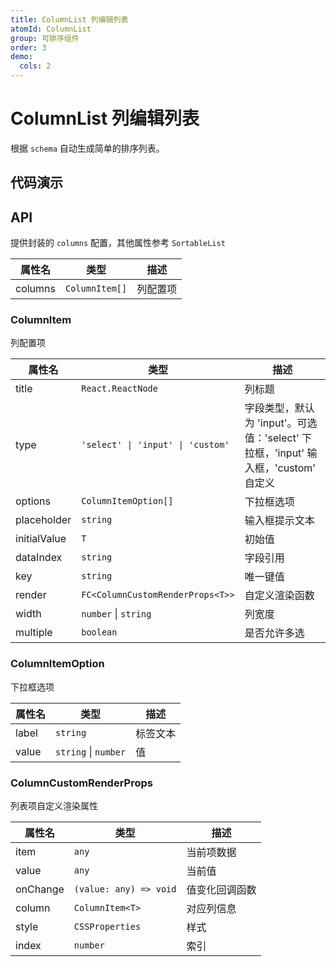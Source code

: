 ```yaml
---
title: ColumnList 列编辑列表
atomId: ColumnList
group: 可排序组件
order: 3
demo:
  cols: 2
---
```


# ColumnList 列编辑列表

根据 `schema` 自动生成简单的排序列表。

## 代码演示

<code src="./demos/normal.tsx"  title="基础使用"
 description="通过配置 `columns` 渲染排序表单"></code>
<code src="./demos/creatorButtonPropsFalse.tsx" title="关闭添加能力"
 description="可通过 `creatorButtonProps={false}` 来关闭添加功能，包括添加一行按钮，回车添加以及空状态添加"></code>
<code src="./demos/column.tsx"  title="自定义表单"
description="目前支持 `input` 和 `select`, `custom` 三种表单类型."></code>
<code src="./demos/controlled.tsx"  title="受控模式"
description="表单可通过 `value` 受控"></code>
<code src="./demos/actions.tsx" title="自定义操作"
 description="可以通过 `actions` 属性自定义操作列"></code>
<code src="./demos/creatorButtonProps.tsx"  title="自定义初始化"
 description="可通过 `creatorButtonProps` 来自定义初始化逻辑"></code>
<code src="./demos/customCreate.tsx"  title="自定义创建逻辑"
 description="你可以设置 `style` 属性来隐藏默认添加按钮，然后自定义创建按钮"></code>
<code src="./demos/empty.tsx" title="空状态"
description="当表单值为空时，会渲染空状态"></code>

## API

提供封装的 `columns` 配置，其他属性参考 `SortableList`

| 属性名  | 类型           | 描述     |
| ------- | -------------- | -------- |
| columns | `ColumnItem[]` | 列配置项 |

### ColumnItem

列配置项

| 属性名       | 类型                              | 描述                                                                               |
| ------------ | --------------------------------- | ---------------------------------------------------------------------------------- |
| title        | `React.ReactNode`                 | 列标题                                                                             |
| type         | `'select' \| 'input' \| 'custom'` | 字段类型，默认为 'input'。可选值：'select' 下拉框，'input' 输入框，'custom' 自定义 |
| options      | `ColumnItemOption[]`              | 下拉框选项                                                                         |
| placeholder  | `string`                          | 输入框提示文本                                                                     |
| initialValue | `T`                               | 初始值                                                                             |
| dataIndex    | `string`                          | 字段引用                                                                           |
| key          | `string`                          | 唯一键值                                                                           |
| render       | `FC<ColumnCustomRenderProps<T>>`  | 自定义渲染函数                                                                     |
| width        | `number` \| `string`              | 列宽度                                                                             |
| multiple     | `boolean`                         | 是否允许多选                                                                       |

### ColumnItemOption

下拉框选项

| 属性名 | 类型                 | 描述     |
| ------ | -------------------- | -------- |
| label  | `string`             | 标签文本 |
| value  | `string` \| `number` | 值       |

### ColumnCustomRenderProps

列表项自定义渲染属性

| 属性名   | 类型                   | 描述           |
| -------- | ---------------------- | -------------- |
| item     | `any`                  | 当前项数据     |
| value    | `any`                  | 当前值         |
| onChange | `(value: any) => void` | 值变化回调函数 |
| column   | `ColumnItem<T>`        | 对应列信息     |
| style    | `CSSProperties`        | 样式           |
| index    | `number`               | 索引           |
